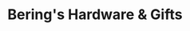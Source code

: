 ---
title: "Bering's Hardware & Gifts"
url: /houston/berings-hardware-und-gifts/
shop: Dorfladen
---